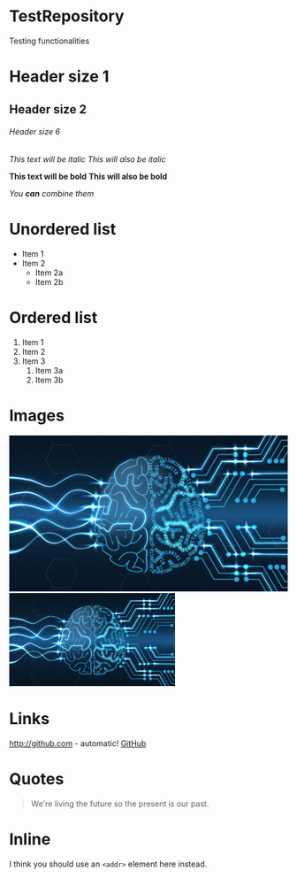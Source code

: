 # TestRepository
Testing functionalities


# Header size 1
## Header size 2
###### Header size 6
  
*This text will be italic*
_This will also be italic_

**This text will be bold**
__This will also be bold__

_You **can** combine them_

# Unordered list
* Item 1
* Item 2
  * Item 2a
  * Item 2b

# Ordered list
1. Item 1
1. Item 2
1. Item 3
   1. Item 3a
   1. Item 3b

# Images
![AI test picture](https://github.com/JoepSelten/TestRepository/blob/main/TestPictureAI.jpg)
<img src = "https://github.com/JoepSelten/TestRepository/blob/main/TestPictureAI.jpg" width = "300">






# Links
http://github.com - automatic!
[GitHub](http://github.com)

# Quotes
> We're living the future so
> the present is our past.
> 

# Inline
I think you should use an
`<addr>` element here instead.
